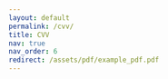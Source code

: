 ```yaml
---
layout: default
permalink: /cvv/
title: CVV
nav: true
nav_order: 6
redirect: /assets/pdf/example_pdf.pdf
---
```

